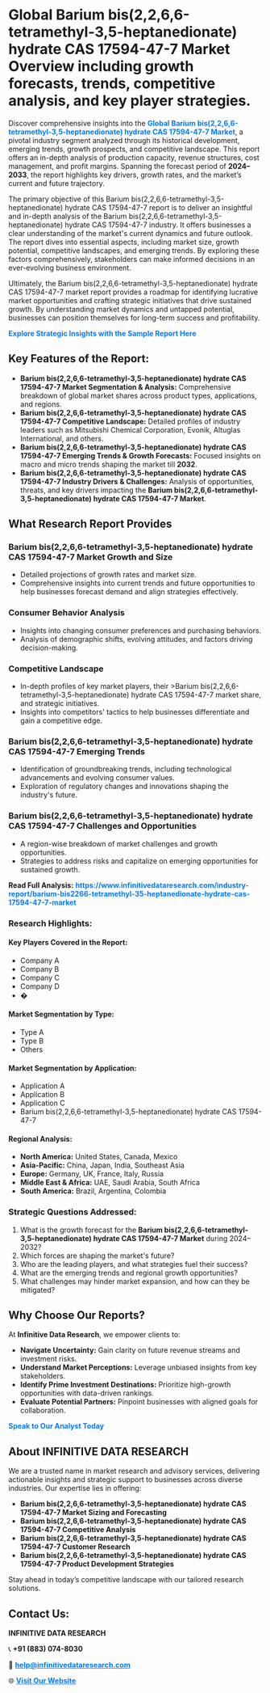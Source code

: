 <h1>Global Barium bis(2,2,6,6-tetramethyl-3,5-heptanedionate) hydrate CAS 17594-47-7 Market Overview including growth forecasts, trends, competitive analysis, and key player strategies.</h1>
<p>
Discover comprehensive insights into the 
<a href="https://www.infinitivedataresearch.com/industry-report/barium-bis2266-tetramethyl-35-heptanedionate-hydrate-cas-17594-47-7-market" rel="dofollow" style="color: #007BFF; text-decoration: none;"><strong>Global Barium bis(2,2,6,6-tetramethyl-3,5-heptanedionate) hydrate CAS 17594-47-7 Market</strong></a>, a pivotal industry segment analyzed through its historical development, emerging trends, growth prospects, and competitive landscape. This report offers an in-depth analysis of production capacity, revenue structures, cost management, and profit margins. Spanning the forecast period of <strong>2024–2033</strong>, the report highlights key drivers, growth rates, and the market’s current and future trajectory.
</p>
<p>
The primary objective of this Barium bis(2,2,6,6-tetramethyl-3,5-heptanedionate) hydrate CAS 17594-47-7 report is to deliver an insightful and in-depth analysis of the Barium bis(2,2,6,6-tetramethyl-3,5-heptanedionate) hydrate CAS 17594-47-7 industry. It offers businesses a clear understanding of the market's current dynamics and future outlook. The report dives into essential aspects, including market size, growth potential, competitive landscapes, and emerging trends. By exploring these factors comprehensively, stakeholders can make informed decisions in an ever-evolving business environment.
</p>
<p>
Ultimately, the Barium bis(2,2,6,6-tetramethyl-3,5-heptanedionate) hydrate CAS 17594-47-7 market report provides a roadmap for identifying lucrative market opportunities and crafting strategic initiatives that drive sustained growth. By understanding market dynamics and untapped potential, businesses can position themselves for long-term success and profitability.
</p>
<p>
<a href="https://www.infinitivedataresearch.com/request-sample/reportId=102055" style="color: #007BFF; text-decoration: none;"><strong>Explore Strategic Insights with the Sample Report Here</strong></a>
</p>

<h2>Key Features of the Report:</h2>
<ul>
<li><strong>Barium bis(2,2,6,6-tetramethyl-3,5-heptanedionate) hydrate CAS 17594-47-7 Market Segmentation & Analysis:</strong> Comprehensive breakdown of global market shares across product types, applications, and regions.</li>
<li><strong>Barium bis(2,2,6,6-tetramethyl-3,5-heptanedionate) hydrate CAS 17594-47-7 Competitive Landscape:</strong> Detailed profiles of industry leaders such as Mitsubishi Chemical Corporation, Evonik, Altuglas International, and others.</li>
<li><strong>Barium bis(2,2,6,6-tetramethyl-3,5-heptanedionate) hydrate CAS 17594-47-7 Emerging Trends & Growth Forecasts:</strong> Focused insights on macro and micro trends shaping the market till <strong>2032</strong>.</li>
<li><strong>Barium bis(2,2,6,6-tetramethyl-3,5-heptanedionate) hydrate CAS 17594-47-7 Industry Drivers & Challenges:</strong> Analysis of opportunities, threats, and key drivers impacting the <strong>Barium bis(2,2,6,6-tetramethyl-3,5-heptanedionate) hydrate CAS 17594-47-7 Market</strong>.</li>
</ul>

<h2>What Research Report Provides</h2>
<h3>Barium bis(2,2,6,6-tetramethyl-3,5-heptanedionate) hydrate CAS 17594-47-7 Market Growth and Size</h3>
<ul>
<li>Detailed projections of growth rates and market size.</li>
<li>Comprehensive insights into current trends and future opportunities to help businesses forecast demand and align strategies effectively.</li>
</ul>

<h3>Consumer Behavior Analysis</h3>
<ul>
<li>Insights into changing consumer preferences and purchasing behaviors.</li>
<li>Analysis of demographic shifts, evolving attitudes, and factors driving decision-making.</li>
</ul>

<h3>Competitive Landscape</h3>
<ul>
<li>In-depth profiles of key market players, their >Barium bis(2,2,6,6-tetramethyl-3,5-heptanedionate) hydrate CAS 17594-47-7 market share, and strategic initiatives.</li>
<li>Insights into competitors' tactics to help businesses differentiate and gain a competitive edge.</li>
</ul>

<h3>Barium bis(2,2,6,6-tetramethyl-3,5-heptanedionate) hydrate CAS 17594-47-7 Emerging Trends</h3>
<ul>
<li>Identification of groundbreaking trends, including technological advancements and evolving consumer values.</li>
<li>Exploration of regulatory changes and innovations shaping the industry's future.</li>
</ul>

<h3>Barium bis(2,2,6,6-tetramethyl-3,5-heptanedionate) hydrate CAS 17594-47-7 Challenges and Opportunities</h3>
<ul>
<li>A region-wise breakdown of market challenges and growth opportunities.</li>
<li>Strategies to address risks and capitalize on emerging opportunities for sustained growth.</li>
</ul>
<p><strong>Read Full Analysis:</strong> <a href="https://www.infinitivedataresearch.com/industry-report/barium-bis2266-tetramethyl-35-heptanedionate-hydrate-cas-17594-47-7-market" rel="dofollow" style="color: #007BFF; text-decoration: none;"><strong>https://www.infinitivedataresearch.com/industry-report/barium-bis2266-tetramethyl-35-heptanedionate-hydrate-cas-17594-47-7-market</strong></a></p>
<h3>Research Highlights:</h3>
<h4>Key Players Covered in the Report:</h4>
<ul><li>Company A</li><li>Company B</li><li>Company C</li><li>Company D</li><li>�</li></ul>
<h4>Market Segmentation by Type:</h4>
<ul><li>Type A</li><li>Type B</li><li>Others</li></ul>
<h4>Market Segmentation by Application:</h4>
<ul><li>Application A</li><li>Application B</li><li>Application C</li><li>Barium bis(2,2,6,6-tetramethyl-3,5-heptanedionate) hydrate CAS 17594-47-7</li></ul>

<h4>Regional Analysis:</h4>
<ul>
<li><strong>North America:</strong> United States, Canada, Mexico</li>
<li><strong>Asia-Pacific:</strong> China, Japan, India, Southeast Asia</li>
<li><strong>Europe:</strong> Germany, UK, France, Italy, Russia</li>
<li><strong>Middle East & Africa:</strong> UAE, Saudi Arabia, South Africa</li>
<li><strong>South America:</strong> Brazil, Argentina, Colombia</li>
</ul>

<h3>Strategic Questions Addressed:</h3>
<ol>
<li>What is the growth forecast for the <strong>Barium bis(2,2,6,6-tetramethyl-3,5-heptanedionate) hydrate CAS 17594-47-7 Market</strong> during 2024–2032?</li>
<li>Which forces are shaping the market's future?</li>
<li>Who are the leading players, and what strategies fuel their success?</li>
<li>What are the emerging trends and regional growth opportunities?</li>
<li>What challenges may hinder market expansion, and how can they be mitigated?</li>
</ol>

<h2>Why Choose Our Reports?</h2>
<p>At <strong>Infinitive Data Research</strong>, we empower clients to:</p>
<ul>
<li><strong>Navigate Uncertainty:</strong> Gain clarity on future revenue streams and investment risks.</li>
<li><strong>Understand Market Perceptions:</strong> Leverage unbiased insights from key stakeholders.</li>
<li><strong>Identify Prime Investment Destinations:</strong> Prioritize high-growth opportunities with data-driven rankings.</li>
<li><strong>Evaluate Potential Partners:</strong> Pinpoint businesses with aligned goals for collaboration.</li>
</ul>
<p><a href="https://www.infinitivedataresearch.com/industry-report/barium-bis2266-tetramethyl-35-heptanedionate-hydrate-cas-17594-47-7-market" rel="dofollow" style="color: #007BFF; text-decoration: none;"><strong>Speak to Our Analyst Today</strong></a></p>

<h2>About INFINITIVE DATA RESEARCH</h2>
<p>We are a trusted name in market research and advisory services, delivering actionable insights and strategic support to businesses across diverse industries. Our expertise lies in offering:</p>
<ul>
<li><strong>Barium bis(2,2,6,6-tetramethyl-3,5-heptanedionate) hydrate CAS 17594-47-7 Market Sizing and Forecasting</strong></li>
<li><strong>Barium bis(2,2,6,6-tetramethyl-3,5-heptanedionate) hydrate CAS 17594-47-7 Competitive Analysis</strong></li>
<li><strong>Barium bis(2,2,6,6-tetramethyl-3,5-heptanedionate) hydrate CAS 17594-47-7 Customer Research</strong></li>
<li><strong>Barium bis(2,2,6,6-tetramethyl-3,5-heptanedionate) hydrate CAS 17594-47-7 Product Development Strategies</strong></li>
</ul>
<p>Stay ahead in today’s competitive landscape with our tailored research solutions.</p>

<h2>Contact Us:</h2>
<p><strong>INFINITIVE DATA RESEARCH</strong></p>
<p>📞 <strong>+91 (883) 074-8030</strong></p>
<p>📧 <strong><a href="mailto:help@infinitivedataresearch.com" style="color: #007BFF;">help@infinitivedataresearch.com</a></strong></p>
<p>🌐 <strong><a href="https://www.infinitivedataresearch.com" rel="dofollow" style="color: #007BFF;">Visit Our Website</a></strong></p>